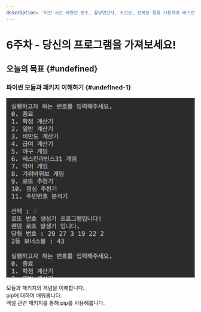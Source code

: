 ```yaml
---
description: '이전 시간 배웠던 변수, 할당연산자, 조건문, 반복문 등을 사용하여 베스킨라빈스 31 게임을 만들어봅니다.'
---
```


# 6주차 - 당신의 프로그램을 가져보세요!

## 오늘의 목표  {#undefined}

### 파이썬 모듈과 패키지 이해하기 {#undefined-1}

![](../.gitbook/assets/image%20%28116%29.png)

모듈과 패키지의 개념을 이해합니다.  
pip에 대하여 배워봅니다.  
엑셀 관련 패키지를 통해 pip를 사용해봅니다.

